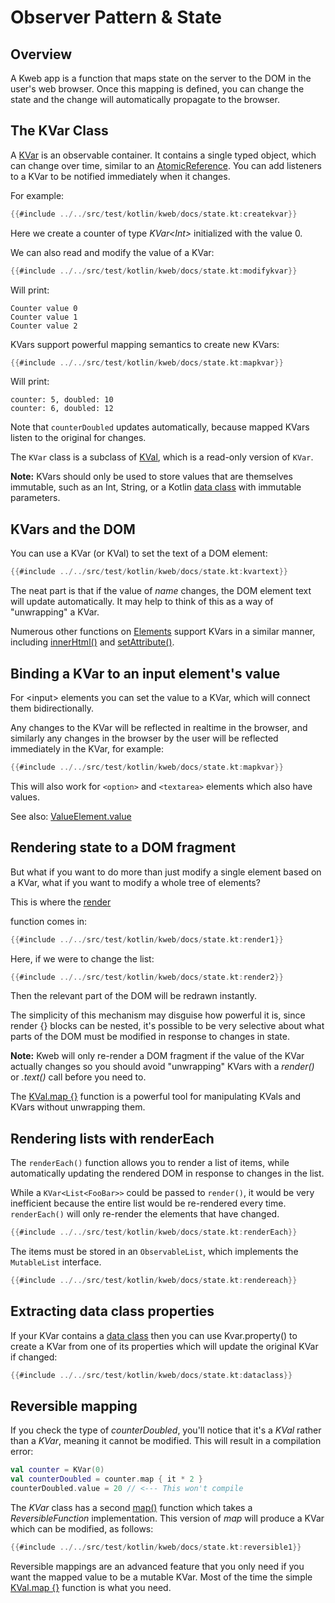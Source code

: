 # Observer Pattern & State

<!-- toc -->

## Overview

A Kweb app is a function that maps state on the server to the DOM in the user's web browser. Once this 
mapping is defined, you can change the state and the change will automatically propagate to the browser.

## The KVar Class

A [KVar](https://docs.kweb.io/api/kweb-core/kweb.state/-k-var/index.html)
is an observable container. It contains a single typed object, which can change over time, similar to an 
[AtomicReference](https://docs.oracle.com/javase/8/docs/api/java/util/concurrent/atomic/AtomicReference.html). 
You can add listeners to a KVar to be notified immediately when it changes.

For example:

```kotlin
{{#include ../../src/test/kotlin/kweb/docs/state.kt:createkvar}}
```

Here we create a counter of type *KVar\<Int\>* initialized with the
value 0.

We can also read and modify the value of a KVar:

```kotlin
{{#include ../../src/test/kotlin/kweb/docs/state.kt:modifykvar}}
```

Will print:

```text
Counter value 0
Counter value 1
Counter value 2
```

KVars support powerful mapping semantics to create new KVars:

```kotlin
{{#include ../../src/test/kotlin/kweb/docs/state.kt:mapkvar}}
```

Will print:

```text
counter: 5, doubled: 10
counter: 6, doubled: 12
```

Note that `counterDoubled` updates automatically, because mapped KVars listen to the original for changes.

The `KVar` class is a subclass of [KVal](https://docs.kweb.io/api/kweb-core/kweb.state/-k-val/index.html), 
which is a read-only version of `KVar`.

**Note:** KVars should only be used to store values that are themselves immutable, such as an Int, String, or a 
Kotlin [data class](https://kotlinlang.org/docs/reference/data-classes.html) with immutable parameters.

## KVars and the DOM

You can use a KVar (or KVal) to set the text of a DOM element:

```kotlin
{{#include ../../src/test/kotlin/kweb/docs/state.kt:kvartext}}
```

The neat part is that if the value of *name* changes, the DOM element
text will update automatically. It may help to think of this as a way of
\"unwrapping\" a KVar.

Numerous other functions on
[Elements](https://jitpack.io/com/github/kwebio/core/0.3.15/javadoc/io.kweb.dom.element/-element/index.html)
support KVars in a similar manner, including
[innerHtml()](https://jitpack.io/com/github/kwebio/core/0.3.15/javadoc/io.kweb.dom.element/-element/inner-h-t-m-l.html)
and
[setAttribute()](https://jitpack.io/com/github/kwebio/core/0.3.15/javadoc/io.kweb.dom.element/-element/set-attribute.html).

## Binding a KVar to an input element's value

For \<input\> elements you can set the value to a KVar, which will
connect them bidirectionally.

Any changes to the KVar will be reflected in realtime in the browser,
and similarly any changes in the browser by the user will be reflected
immediately in the KVar, for example:

```kotlin
{{#include ../../src/test/kotlin/kweb/docs/state.kt:mapkvar}}
```

This will also work for `<option>` and `<textarea>` elements which also have values.

See also:
[ValueElement.value](https://docs.kweb.io/api/kweb-core/kweb/-value-element/index.html#-178499702%2FProperties%2F769193423)

## Rendering state to a DOM fragment

But what if you want to do more than just modify a single element based
on a KVar, what if you want to modify a whole tree of elements?

This is where the
[render](https://docs.kweb.io/api/kweb-core/kweb.state/render.html)

function comes in:

```kotlin
{{#include ../../src/test/kotlin/kweb/docs/state.kt:render1}}
```

Here, if we were to change the list:

```kotlin
{{#include ../../src/test/kotlin/kweb/docs/state.kt:render2}}
```

Then the relevant part of the DOM will be redrawn instantly.

The simplicity of this mechanism may disguise how powerful it is, since
render {} blocks can be nested, it's possible to be very selective
about what parts of the DOM must be modified in response to changes in
state.

**Note:** Kweb will only re-render a DOM fragment if the value of the KVar
actually changes so you should avoid \"unwrapping\" KVars with a
*render()* or *.text()* call before you need to.

The [KVal.map {}](https://javadoc.jitpack.io/com/github/kwebio/core/0.3.15/javadoc/io.kweb.state/-k-val/map.html)
function is a powerful tool for manipulating KVals and KVars without unwrapping them.

## Rendering lists with renderEach

The `renderEach()` function allows you to render a list of items, while 
automatically updating the rendered DOM in response to changes in the list. 

While a `KVar<List<FooBar>>` could be passed to `render()`, it would be
very inefficient because the entire list would be re-rendered every time.
`renderEach()` will only re-render the elements that have changed.

```kotlin
{{#include ../../src/test/kotlin/kweb/docs/state.kt:renderEach}}
```

The items must be stored in an `ObservableList`, which implements the 
`MutableList` interface.

```kotlin
{{#include ../../src/test/kotlin/kweb/docs/state.kt:rendereach}}
```

## Extracting data class properties

If your KVar contains a [data
class](https://kotlinlang.org/docs/reference/data-classes.html) then you
can use Kvar.property() to create a KVar from one of its properties
which will update the original KVar if changed:

```kotlin
{{#include ../../src/test/kotlin/kweb/docs/state.kt:dataclass}}
```

## Reversible mapping

If you check the type of *counterDoubled*, you'll notice that it's a
*KVal* rather than a *KVar*, meaning it cannot be modified. This will
result in a compilation error:

```kotlin
val counter = KVar(0)
val counterDoubled = counter.map { it * 2 }
counterDoubled.value = 20 // <--- This won't compile
```

The *KVar* class has a second
[map()](https://docs.kweb.io/api/kweb-core/kweb.state/-k-var/map.html)
function which takes a *ReversibleFunction* implementation. This version
of *map* will produce a KVar which can be modified, as follows:

```kotlin
{{#include ../../src/test/kotlin/kweb/docs/state.kt:reversible1}}
```

Reversible mappings are an advanced feature that you only need if you
want the mapped value to be a mutable KVar. Most of the time the simple
[KVal.map {}](https://docs.kweb.io/api/kweb-core/kweb.state/-k-val/map.html)
function is what you need.

